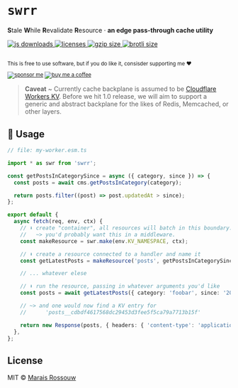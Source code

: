 <div align="left">

<samp>

# swrr

</samp>

<b>S</b>tale <b>W</b>hile <b>R</b>evalidate <b>R</b>esource · <b>an edge pass-through cache utility</b>

<a href="https://npm-stat.com/charts.html?package=swrr">
  <img src="https://badgen.net/npm/dm/swrr?color=black&label=npm%20downloads" alt="js downloads">
</a>
<a href="https://licenses.dev/npm/swrr">
  <img src="https://licenses.dev/b/npm/swrr?style=dark" alt="licenses" />
</a>
<a href="https://unpkg.com/swrr/index.mjs">
  <img src="https://img.badgesize.io/https://unpkg.com/swrr/index.mjs?compression=gzip&label=gzip&color=black" alt="gzip size" />
</a>
<a href="https://unpkg.com/swrr/index.mjs">
  <img src="https://img.badgesize.io/https://unpkg.com/swrr/index.mjs?compression=brotli&label=brotli&color=black" alt="brotli size" />
</a>

<br>
<br>

<sup>

This is free to use software, but if you do like it, consisder supporting me ❤️

[![sponsor me](https://badgen.net/badge/icon/sponsor?icon=github&label&color=gray)](https://github.com/sponsors/maraisr)
[![buy me a coffee](https://badgen.net/badge/icon/buymeacoffee?icon=buymeacoffee&label&color=gray)](https://www.buymeacoffee.com/marais)

</sup>

</div>

> **Caveat** ~ Currently cache backplane is assumed to be
> [Cloudflare Workers KV](https://developers.cloudflare.com/workers/runtime-apis/kv). Before we hit 1.0 release, we will
> aim to support a generic and abstract backplane for the likes of Redis, Memcached, or other layers.

## 🚀 Usage

```ts
// file: my-worker.esm.ts

import * as swr from 'swrr';

const getPostsInCategorySince = async ({ category, since }) => {
  const posts = await cms.getPostsInCategory(category);

  return posts.filter((post) => post.updatedAt > since);
};

export default {
  async fetch(req, env, ctx) {
    // ⬇️️ create "container", all resources will batch in this boundary.
    //   ~> you'd probably want this in a middleware.
    const makeResource = swr.make(env.KV_NAMESPACE, ctx);

    // ⬇️ create a resource connected to a handler and name it
    const getLatestPosts = makeResource('posts', getPostsInCategorySince);

    // ... whatever elese

    // ⬇️ run the resource, passing in whatever arguments you'd like
    const posts = await getLatestPosts({ category: 'foobar', since: '2022-01-01' });

    // ~> and one would now find a KV entry for
    //      'posts__cdbdf4617568dc29453d3fee5f5ca79a7713b15f'

    return new Response(posts, { headers: { 'content-type': 'application/json' } });
  },
};
```

## License

MIT © [Marais Rossouw](https://marais.io)
